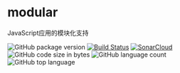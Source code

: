 # modular

JavaScript应用的模块化支持

![GitHub package version](https://img.shields.io/github/package-json/v/han-feng/modular.svg)
[![Build Status](https://travis-ci.org/han-feng/modular.svg?branch=master)](https://travis-ci.org/han-feng/modular)
[![SonarCloud](https://sonarcloud.io/api/project_badges/measure?project=han-feng_modular&metric=alert_status)](https://sonarcloud.io/dashboard?id=han-feng_modular)
![GitHub code size in bytes](https://img.shields.io/github/languages/code-size/han-feng/modular.svg)
![GitHub language count](https://img.shields.io/github/languages/count/han-feng/modular.svg)
![GitHub top language](https://img.shields.io/github/languages/top/han-feng/modular.svg)
